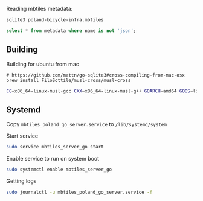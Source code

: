 Reading mbtiles metadata:

```bash
sqlite3 poland-bicycle-infra.mbtiles
```

```SQL
select * from metadata where name is not 'json';
```

## Building

Building for ubuntu from mac

```bahs
# https://github.com/mattn/go-sqlite3#cross-compiling-from-mac-osx
brew install FiloSottile/musl-cross/musl-cross
```

```bash
CC=x86_64-linux-musl-gcc CXX=x86_64-linux-musl-g++ GOARCH=amd64 GOOS=linux CGO_ENABLED=1 go build -ldflags "-linkmode external -extldflags -static"
```

## Systemd

Copy `mbtiles_poland_go_server.service` to `/lib/systemd/system`

Start service

```bash
sudo service mbtiles_server_go start
```

Enable service to run on system boot

```bash
sudo systemctl enable mbtiles_server_go
```

Getting logs

```bash
sudo journalctl -u mbtiles_poland_go_server.service -f
```
